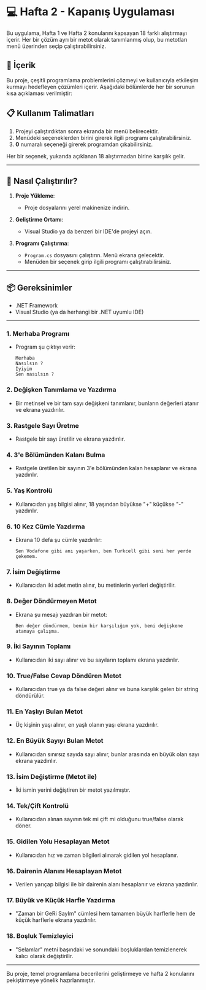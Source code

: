﻿# 💻 Hafta 2 - Kapanış Uygulaması

Bu uygulama, Hafta 1 ve Hafta 2 konularını kapsayan 18 farklı alıştırmayı içerir. Her bir çözüm ayrı bir metot olarak tanımlanmış olup, bu metotları menü üzerinden seçip çalıştırabilirsiniz.



## 📜 İçerik

Bu proje, çeşitli programlama problemlerini çözmeyi ve kullanıcıyla etkileşim kurmayı hedefleyen çözümleri içerir. Aşağıdaki bölümlerde her bir sorunun kısa açıklaması verilmiştir:

## 📋 Kullanım Talimatları

1. Projeyi çalıştırdıktan sonra ekranda bir menü belirecektir.
2. Menüdeki seçeneklerden birini girerek ilgili programı çalıştırabilirsiniz.
3. **0** numaralı seçeneği girerek programdan çıkabilirsiniz.

Her bir seçenek, yukarıda açıklanan 18 alıştırmadan birine karşılık gelir.

---

## 🚀 Nasıl Çalıştırılır?

1. **Proje Yükleme**:
   - Proje dosyalarını yerel makinenize indirin.
   
2. **Geliştirme Ortamı**:
   - Visual Studio ya da benzeri bir IDE'de projeyi açın.

3. **Programı Çalıştırma**:
   - `Program.cs` dosyasını çalıştırın. Menü ekrana gelecektir.
   - Menüden bir seçenek girip ilgili programı çalıştırabilirsiniz.

---

## 📦 Gereksinimler

- .NET Framework
- Visual Studio (ya da herhangi bir .NET uyumlu IDE)

---

### 1. **Merhaba Programı**
   - Program şu çıktıyı verir:
     ```
     Merhaba
     Nasılsın ?
     İyiyim
     Sen nasılsın ?
     ```

### 2. **Değişken Tanımlama ve Yazdırma**
   - Bir metinsel ve bir tam sayı değişkeni tanımlanır, bunların değerleri atanır ve ekrana yazdırılır.

### 3. **Rastgele Sayı Üretme**
   - Rastgele bir sayı üretilir ve ekrana yazdırılır.

### 4. **3'e Bölümünden Kalanı Bulma**
   - Rastgele üretilen bir sayının 3'e bölümünden kalan hesaplanır ve ekrana yazdırılır.

### 5. **Yaş Kontrolü**
   - Kullanıcıdan yaş bilgisi alınır, 18 yaşından büyükse "+" küçükse "-" yazdırılır.

### 6. **10 Kez Cümle Yazdırma**
   - Ekrana 10 defa şu cümle yazdırılır:
     ```
     Sen Vodafone gibi anı yaşarken, ben Turkcell gibi seni her yerde çekemem.
     ```

### 7. **İsim Değiştirme**
   - Kullanıcıdan iki adet metin alınır, bu metinlerin yerleri değiştirilir.

### 8. **Değer Döndürmeyen Metot**
   - Ekrana şu mesajı yazdıran bir metot:
     ```
     Ben değer döndürmem, benim bir karşılığım yok, beni değişkene atamaya çalışma.
     ```

### 9. **İki Sayının Toplamı**
   - Kullanıcıdan iki sayı alınır ve bu sayıların toplamı ekrana yazdırılır.

### 10. **True/False Cevap Döndüren Metot**
   - Kullanıcıdan true ya da false değeri alınır ve buna karşılık gelen bir string döndürülür.

### 11. **En Yaşlıyı Bulan Metot**
   - Üç kişinin yaşı alınır, en yaşlı olanın yaşı ekrana yazdırılır.

### 12. **En Büyük Sayıyı Bulan Metot**
   - Kullanıcıdan sınırsız sayıda sayı alınır, bunlar arasında en büyük olan sayı ekrana yazdırılır.

### 13. **İsim Değiştirme (Metot ile)**
   - İki ismin yerini değiştiren bir metot yazılmıştır.

### 14. **Tek/Çift Kontrolü**
   - Kullanıcıdan alınan sayının tek mi çift mi olduğunu true/false olarak döner.

### 15. **Gidilen Yolu Hesaplayan Metot**
   - Kullanıcıdan hız ve zaman bilgileri alınarak gidilen yol hesaplanır.

### 16. **Dairenin Alanını Hesaplayan Metot**
   - Verilen yarıçap bilgisi ile bir dairenin alanı hesaplanır ve ekrana yazdırılır.

### 17. **Büyük ve Küçük Harfle Yazdırma**
   - "Zaman bir GeRi SayIm" cümlesi hem tamamen büyük harflerle hem de küçük harflerle ekrana yazdırılır.

### 18. **Boşluk Temizleyici**
   - "Selamlar" metni başındaki ve sonundaki boşluklardan temizlenerek kalıcı olarak değiştirilir.

---

Bu proje, temel programlama becerilerini geliştirmeye ve hafta 2 konularını pekiştirmeye yönelik hazırlanmıştır.
